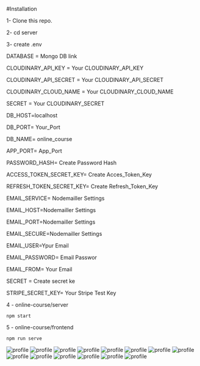 

#Installation

1- Clone this repo.

2- cd server

3- create .env

  DATABASE = Mongo DB link

  CLOUDINARY_API_KEY = Your CLOUDINARY_API_KEY

  CLOUDINARY_API_SECRET = Your CLOUDINARY_API_SECRET

  CLOUDINARY_CLOUD_NAME = Your CLOUDINARY_CLOUD_NAME

  SECRET = Your CLOUDINARY_SECRET

  DB_HOST=localhost

  DB_PORT= Your_Port

  DB_NAME= online_course

  APP_PORT= App_Port

  PASSWORD_HASH= Create Password Hash

  ACCESS_TOKEN_SECRET_KEY= Create Acces_Token_Key

  REFRESH_TOKEN_SECRET_KEY= Create Refresh_Token_Key

  EMAIL_SERVICE= Nodemailler Settings

  EMAIL_HOST=Nodemailler Settings

  EMAIL_PORT=Nodemailler Settings

  EMAIL_SECURE=Nodemailler Settings

  EMAIL_USER=Ypur Email

  EMAIL_PASSWORD= Email Passwor

  EMAIL_FROM= Your Email

  SECRET = Create secret ke

  STRIPE_SECRET_KEY= Your Stripe Test Key


4 - online-course/server


    npm start

5 - online-course/frontend

    npm run serve
    

![profile](https://github.com/nurovic/online-course/blob/updated/images/1.PNG?raw=true)
![profile](https://github.com/nurovic/online-course/blob/updated/images/2.PNG?raw=true)
![profile](https://github.com/nurovic/online-course/blob/updated/images/3.png?raw=true)
![profile](https://github.com/nurovic/online-course/blob/updated/images/4.PNG?raw=true)
![profile](https://github.com/nurovic/online-course/blob/updated/images/5.PNG?raw=true)
![profile](https://github.com/nurovic/online-course/blob/updated/images/6.PNG?raw=true)
![profile](https://github.com/nurovic/online-course/blob/updated/images/7.PNG?raw=true)
![profile](https://github.com/nurovic/online-course/blob/updated/images/8.PNG?raw=true)
![profile](https://github.com/nurovic/online-course/blob/updated/images/9.PNG?raw=true)
![profile](https://github.com/nurovic/online-course/blob/updated/images/10.PNG?raw=true)
![profile](https://github.com/nurovic/online-course/blob/updated/images/11.PNG?raw=true)
![profile](https://github.com/nurovic/online-course/blob/updated/images/12.PNG?raw=true)
![profile](https://github.com/nurovic/online-course/blob/updated/images/13.PNG?raw=true)
![profile](https://github.com/nurovic/online-course/blob/updated/images/14.PNG?raw=true)

